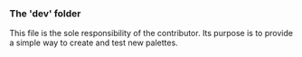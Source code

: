 ### The 'dev' folder

This file is the sole responsibility of the contributor. Its purpose is to provide a simple way to create and test new palettes.
